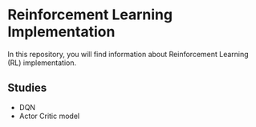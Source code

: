 # Reinforcement Learning Implementation 

In this repository, you will find information about Reinforcement Learning (RL) implementation.



## Studies

- DQN
- Actor Critic model


